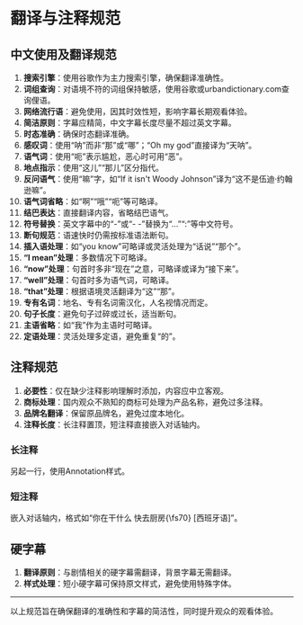 # 翻译与注释规范

## 中文使用及翻译规范

1. **搜索引擎**：使用谷歌作为主力搜索引擎，确保翻译准确性。
2. **词组查询**：对语境不符的词组保持敏感，使用谷歌或urbandictionary.com查询俚语。
3. **网络流行语**：避免使用，因其时效性短，影响字幕长期观看体验。
4. **简洁原则**：字幕应精简，中文字幕长度尽量不超过英文字幕。
5. **时态准确**：确保时态翻译准确。
6. **感叹词**：使用“呐”而非“那”或“哪”；“Oh my god”直接译为“天呐”。
7. **语气词**：使用“呃”表示尴尬，恶心时可用“恶”。
8. **地点指示**：使用“这儿”“那儿”区分指代。
9. **反问语气**：使用“嘛”字，如“If it isn't Woody Johnson”译为“这不是伍迪·约翰逊嘛”。
10. **语气词省略**：如“啊”“哦”“呃”等可略译。
11. **结巴表达**：直接翻译内容，省略结巴语气。
12. **符号替换**：英文字幕中的“-”或“- -”替换为“…”“:”等中文符号。
13. **断句规范**：语速快时仍需按标准语法断句。
14. **插入语处理**：如“you know”可略译或灵活处理为“话说”“那个”。
15. **“I mean”处理**：多数情况下可略译。
16. **“now”处理**：句首时多非“现在”之意，可略译或译为“接下来”。
17. **“well”处理**：句首时多为语气词，可略译。
18. **“that”处理**：根据语境灵活翻译为“这”“那”。
19. **专有名词**：地名、专有名词需汉化，人名视情况而定。
20. **句子长度**：避免句子过碎或过长，适当断句。
21. **主语省略**：如“我”作为主语时可略译。
22. **定语处理**：灵活处理多定语，避免重复“的”。

## 注释规范

1. **必要性**：仅在缺少注释影响理解时添加，内容应中立客观。
2. **商标处理**：国内观众不熟知的商标可处理为产品名称，避免过多注释。
3. **品牌名翻译**：保留原品牌名，避免过度本地化。
4. **注释长度**：长注释置顶，短注释直接嵌入对话轴内。

### 长注释

另起一行，使用Annotation样式。

### 短注释

嵌入对话轴内，格式如“你在干什么 快去厨房{\fs70} [西班牙语]”。

## 硬字幕

1. **翻译原则**：与剧情相关的硬字幕需翻译，背景字幕无需翻译。
2. **样式处理**：短小硬字幕可保持原文样式，避免使用特殊字体。

---

以上规范旨在确保翻译的准确性和字幕的简洁性，同时提升观众的观看体验。